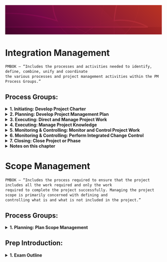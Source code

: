 <img src="header.png">

# Integration Management 
```
PMBOK – “Includes the processes and activities needed to identify, define, combine, unify and coordinate 
the various processes and project management activities within the PM Process Groups.”
```
## Process Groups:
<details>
  <summary> <b> 1. Initiating: Develop Project Charter</b></summary>

<h3> Initiating: Develop Project Charter </h3>
<ul>
  <li> The process of developing a document to formally authorize a project or a phase </li>
  <li> Outlines the project objectives </li>
  <li> Defines the authority of the project manager</li>
  <li> Provides the project manager with the authority to put the resources together to project activities</li>
  <li> Establishes a direct link between the project and the strategic objectives of the organization and assures the organizational commitment to the project</li>
  <li> The approved project charter formally initiates the project</li>
</ul> 

<h3> Inputs:</h3> 

<ul>
  <li> <b>Business Documents: </b> Contain specific information as to why a project should be initiated. There are two main documents the business case and the benefits management plan. 
    <ul>
      <li> <b>Business Case: </b> Necessary information that determines whether or not the project is worth the required investment. Eg: Market Demand, Customer Request, Organizational Need, Legal requirement </li>
      <li> <b> Project Benefits Management Plan: </b> Describes the main benefits that the project will produce once it is completed and how to measure the benefits. The project benefit could be the product, service, or result. It maybe created by doing a cost-benefit analysis a project. </li>
    </ul>
  </li>
  
  <li> <b> Agreements:</b>
  <ul>
    <li> Service Level Agreements (SLA) </li>
    <li> Letters of intent </li>
   <li> Contract between the internal and external customer </li>
    <li> Work required to be performed for payment </li>
  </ul>
  </li>
  
  <li> <b> Enterprise Environmental Factors</b> </li>
  <li> <b> Organizational Process Assets </b></li>

  <li> <b> Project selection Methods: </b>
  <ul>
    <li> Benifit Cost Ratio (BCR): Ratio of benifit to cost. </li>
    <li> Economic Value Add (EVA): How much value a project has created for its shareholders </li>
    <li> Internal Rate of Return (IRR): The Projects return as an interest rate in percent </li>
    <li> Opportunity Cost, (Smaller is better) </li>
    <li> Payback Period, (Quicker is better) </li>
    <li> Present value (time value of money) and Net Present Value (time value of money w/costs factored in </li> 
    <li> ROI, (Return on Investment) </li> 
  </ul>
  </li>
  </ul>

<h3> Tools and Techniques:</h3>
<ul>
  <li> <b> Expert Judgment </b></li>
  <li> <b> Meetings </b></li>
  <li> <b> Data Gathering: </b> Techniques such as brainstorming, focus groups, and interviews. </li>
  <li> <b> Interpersonal and Team Skills :</b> Guide the development of the project, (Project Meetings, brainstorming, problem solving, & conflict resolution). Meeting management techniques will be needed in order to ensure meetings are run properly. </li>
</ul>

<h3> Output: </h3>
<ul>
<li> <b> Project Charter</b> 
     <ul>
       <li> Formally authorizes the existence of the project and it assigns the Project Manager and their Authority Level </li>
       <li> Signed by the organization Senior Management </li>
       <li> High Level requirements & risks </li>
       <li> Preliminary Project Budget and Schedule </li>
       <li> Project Purpose or justification </li>
     </ul>
</li>
<li> <b> Assumption Log: </b> A list of things that you perceive to be true (assumptions) and things that might constrain the project. </li>
</ul>
</details>

<details>
  <summary> <b> 2. Planning: Develop Project Management Plan </b></summary>

<h2>Planning: Develop Project Management Plan </h2>

<ul>
  <li> Process of defining, preparing, and coordinating all plan components and consolidating them into an integrated project management plan. </li>
  <li> Comprehensive document that outlines the basis of all project work and how the work will be performed </li>
  <li> Either summary or detailed </li> 
  <li> Contains Bbselines and plans </li>
  
</ul> 

<h3> Inputs:</h3> 

<ul>
  <li> <b> Project Charter: </b> Previous process (Develop Project Charter) </li>
  <li> <b> Outputs from other Planning Processes: </b> Outputs such as baselines and subsidiary management plans from the scope, time, cost, quality, risk, human resource, communication, procurement, and stakeholder planning processes are consolidated to create the Project Management Plan. </li>
  <li> <b> Enterprise Environmental Factors </b> </li>
  <li> <b> Organizational Process Assets </b> </li>
</ul>
  

<h3> Tools and Techniques:</h3> 

<ul>
  <li> Expert Judgment </li>
  <li> Data Gathering: Brainstorming, Checklists, Focus groups, Interview </li> 
  <li> Interpersonal and Team Skills: Conflict Management, Facilitation, Meeting Management </li> 
  <li> Meetings: Kick-off meeting </li>
</ul>


<h3> Outputs:</h3> 
<b> Project Management Plan </b> 
<ul>
  <li> Outlines how the project is executed, monitored and controlled, and closed </li> 
  <li> 4 Baselines: Scope, Schedule, Cost and Performance measurement</li>
  <li> 14 subsidiary plans</li>
  <li> Approved by either the Project Manager, Sponsor, Functional Manager, Program Manager, or in rare instances Senior Management</li>
  <li> Provides Guidance on project execution</li>
  <li> Formal Written piece of communication</li>
  <li> Only changed when a change request is generated and approved by the change control board</li>
</ul>

<ul>
  <li> <b>Process Improvement Plan: </b> Defines how processes that are used on the project will be evaluated and improved </li>
  <li> <b>Change Management Plan:</b> Defines how change requests will be managed, controlled, and formally authorized </li>
  <li> <b>Configuration Management Plan:</b> Defines how documentation changes concerning the project’s deliverables and processes will be managed </li>
  <li> <b>Performance Measurement Baseline:</b> This is a record of what the project had planned, scheduled, and budgeted in terms of scope, schedule, and cost performance </li>
  <li> <b>Project Life Cycle:</b> A representation of the generally sequential and sometimes overlapping project phases that a project typically goes through. </li>
  <li> <b>Management Review: </b> A review by the project manager, stakeholders, and management to evaluate whether the project has the expected performance or there is a necessity to take preventive or corrective actions </li>
</ul>   
    
</details>

<details>
  <summary> <b> 3. Executing: Direct and Manage Project Work </b></summary>

<h2>Executing: Direct and Manage Project Work </h2>


</details>

<details>
  <summary> <b> 4. Executing: Manage Project Knowledge </b></summary>

<h2>Executing: Manage Project Knowledge </h2>


</details>

<details>
  <summary> <b> 5. Monitoring & Controlling: Monitor and Control Project Work </b></summary>

<h2> Monitoring & Controlling: Monitor and Control Project Work </h2>

<ul>
  <li> Change request</li>
  <li> Work performance reports</li>
  <li> Project Management Plan updates</li>
  <li> Project Document updates</li>
</ul> 


</details>


<details>
  <summary> <b> 6. Monitoring & Controlling: Perform Integrated Change Control </b></summary>

<h2>Monitoring & Controlling: Perform Integrated Change Control  </h2>

"This is a hot topic, Anticipate lots of questions in the PMP exam"

<ol>
  <li> Review all change requests</li>
  <li> Communicating the decisions</li>
  <li> Process where you assess the change's impact on the project</li>
  <li> PM ultimately responsible for all changes</li>  
  <li> Any stakeholder may request change</li>
  <li> Change requests has to be in a written form</li>
  <li> Change control board: Group responsible for reviewing, evaluating, approving, decision making and communicating</li>
  
</ol> 

<b> Change Control Process </b>
<ol>
  <li> A stakeholder needs to indentify a need for a change</li>
  <li> PM asses the change and look for any other options for the change request.  Looks for the impact of the change request.</li>
  <li> The change request is submitted to the Change Control Board.</li>
  <li> If approved, the PM will adjust the Project Management Plan, and then manage the the project to the new plan.</li>
  <li> If it is not approved, the team goes back to the issue and develop a new change request, repeat step 1.</li>
  <li>

<h3> Inputs: </h3>
<ul>
  <li> Project Management Plan</li>
  <li> Project Documents</li>
  <li> Work Performance Report</li>
  <li> Change Requests  (this will be the main input)</li>
  <li> Entirprise Environment Factors</li>
  <li> Organizational Process Assets</li>
  <li> Export Judgement</li>
  <li> Meeting</li>
  <li> Data Analysis</li>
  <li> Change Control Tools</li>
     To amanage the change requests, status, and resulting decisions\
     Update the stakeholder sith current information
  <li>Approved Change Requests</li>
      Once the change control board members approve a change requests, it will be implemented in the Direct and Manage Project Work process.
  <li>Project Management Plan Updates</li>
  <li> Project Document updates</li>
        change log

</details>

<details>
  <summary> <b> 7. Closing: Close Project or Phase </b></summary>

<h2>Closing: Close Project or Phase </h2>
This is the last process of integration. Before you do this prcess, the deliverable will have to be accepted.


<ul>
  <li> Finalize all activities.</li>
  <li> Making certain that all documents and deliverables are up-to-date and that all issues are resolved.</li>
  <li> Confirming the delivery and formal acceptance of the deliverables by the customer</li>
  <li> Closing project accounts</li>
  <li> Reassing personal</li>
  <li> Confirming the formal acceptance of the seller's work</li>
  <li>  Audit project success or failure</li>
  <li>  Identify lesson learned, and archive project informaion for future use</li>
  <li>  Transfer the project's products, services, or results to the next phase or production and/ operations</li>
  <li> Investigate and document the reasons for the actions taken if the project is terminated before completion.</li>
</ul>

<h3> Inputs</h3>
<ul>
  <li> Project Charter</li>
  <li>  Project Management Plan</li>
  <li> Project Documents</li>
  <li>  Accepted Deliverables</li>
  <li> Business Documents</li>
  <li>  Aggrements</li>
  <li>  Procurement Documentations</li>
  <li> Organizational Process Assets</li>
</ul>

<h3>Tools and Techniques</h3>
<ul>
  </li>Expert Judgements</li>
  </li> Analytical Techniques</li>
        Ducument Analysis
        Trend Analysis
         Variance Analysis
  </li> Meetings</li>
</ul>


<h3> Outputs</h3>
<ul>
<li>Final Product service, or result transition</li>
    The transition of the deliverible to organization
<li> Final report
  <ul>
    <li>A summary of what took place in the project</li>
    <li> how successful was the project?</li>
    <li>Any variation in the baseline</li>
    </UL>
<li>Project Document Updates</li>
<li> Organizational Process Assets Updates</li>
</ul>
</details>

<details>
    <summary> <b> Notes on this chapter </b></summary>

<h2>Notes on this chapter</h2>
<li><b>CBR </b> : Cost Benifit Ratio, the bigger the number the better is the project</li>
<li><b>Business Document</b> is where the outline of the project is stated</li>
<li><b>An assumption og</b> is used to track all assumptions made throughout the project  </li>
<li>The tool that is used for arranging a team with different skill set is a focus group, which is part of <b>Data Gathering</b>. <b>meeting</b> and “interpersonal and team skills” do not involve a focus group.</li>
<li>The <b>project management plan</b> contains the change management plan. Once a <b>change request</b>b> has been approved in the perform integrated change control process, the project manager will then execute the change in the <b>direct and manage project work process</b>b>
<li>Once a <b>Change  request</b>b> has been approved or rejected the project manager should update the <b>change log</b>b> to reflect the status of the change. </li> 
<li>Once a deliverable has been accepted, the project manager should then conduct the <b>close project or phase</b>b> process. </li>
<li> <b>Explicit knowledge</b> is gained from words, pictures, and numbers, such as reading books. <b>Tacit</b>b>* is generally from beliefs, insights, and experiences. </li>
<li>The first step in managing any issues on a project is to add it to the <b>issue log</b>. From there, the PM can get a <b>change request</b> to either change the vendor or add more time to the project. Once a change request has been approved, then the PM can update the **project management plan**.</li>
<li><b>The work performance data</b> will describe what is happening to the deliverable as it is being done.</li>
<li>The <b>project charter</b> is used to authorize a project.</li>
<li>The <b>project management plan</b> and <b>stakeholder register</b> come after the charter is created.</li>
<li>The <b>business documents</b> are an input to create project charters.</li>
<li>The <b>change management plan</b> is a part of the <b>project management plan</b> that will describes how to manage changes on a project. That includes getting them requested, assessed, approved, or rejected.</li> 
<li>Once new knowledge has been acquired, the project manager should update the <b>lesson learned register</b>. You should never stop working on a project without first understanding the impact of a change on a project. Never take action without first reviewing and assessing your information.</li>
<li>The <b>final report</b> is an output of the close project or phase process that will document what happened on the project.</li>
<li><b>Trend analysis</b> is used to analyze when a trend might be forming and where it’s going. **Variance analysis** is only used to find a variance, not to predict it. </li>


</details>


# Scope Management 

```
PMBOK – “Includes the process required to ensure that the project includes all the work required and only the work 
required to complete the project successfully. Managing the project scope is primarily concerned with defining and 
controlling what is and what is not included in the project.”
```

## Process Groups:
<details>
  <summary> <b> 1. Planning: Plan Scope Management</b></summary>

<h3> Planning: Plan Scope Management </h3>
<ul>
  <li> The process of developing a document to formally authorize a project or a phase </li>
  <li> Outlines the project objectives </li>
  <li> Defines the authority of the project manager</li>
  <li> Provides the project manager with the authority to put the resources together to project activities</li>
  <li> Establishes a direct link between the project and the strategic objectives of the organization and assures the organizational commitment to the project</li>
  <li> The approved project charter formally initiates the project</li>
</ul> 

<h3> Inputs:</h3> 

</details>

## Prep Introduction:
<details>
  <summary> <b> 1. Exam Outline</b></summary>

<h3> Exam Outline </h3>
<ul>
  <li> 180 questions in 230 minutes </li>
  <li> Question Type: </li>
      <ul>
      <li> Drag and Drop </li>
      <li> Hotspot question </li>
      <li> ABCD question format </li>
      </ul>
  <li> You can leave answers for review. Answer to all questions. </li>
</ul> 

<h3> Exam Domain </h3>
<ul>
  <li> Exam Domain 1: People - 14 Tasks || 42 % Questions || 84 Questions ||  </li>
      <ol>
      <li> Manage Conflict </li>
      <li> Lead a Team </li>
      <li> Support Team Performance</li>
      <li> Empower Team Members and Stakeholders </li>
      <li> Ensure Teammeambers/stakeholders are adequately trained </li>
      <li> Build a Team </li>
      <li> Address and Remove Impediments, Obstacles, and Blockers from the Team </li>
      <li> Negotiate Project Agreement </li>
      <li> Collaborate with Stakeholders </li>
      <li> Build Shared Understanding </li>
      <li> Engage and Support Virtual Teams </li>
      <li> Define Team Ground Rules </li>
      <li> Mentor Relevant Stakeholders </li>
      <li> Perform Team Performance through the Application of Imotional Intelligence </li>
      </ol>
    <li> Exam Domain 2: Processes - 17 Tasks || 50 % Questions || 100 Questions ||  </li>
  <ol>
      <li> Execute Project with Urgency Required to Deliver Business Value </li>
      <li> Manage Communication </li>
      <li> Assess and manage Risks </li>
      <li> Engage Stakeholders </li>
      <li>  Plan and Manage Budget and Resources </li>

   </ol>
</ul> 
</details>
